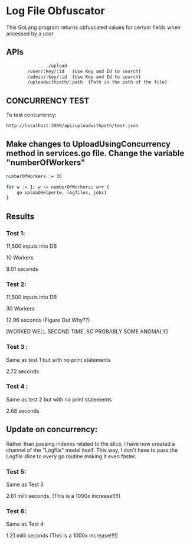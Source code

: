 # Log File Obfuscator

This GoLang program returns obfuscated values for certain fields when accessed by a user

## APIs

```bash
                /upload  
		/user/:key/:id   (Use Key and Id to search)
		/admin/:key/:id  (Use Key and Id to search)
		/uploadwithpath/:path  (Path is the path of the file)
```

## CONCURRENCY TEST

To test concurrency: 

```bash
http://localhost:3000/api/uploadwithpath/test.json
```

## Make changes to UploadUsingConcurrency method in services.go file. Change the variable "numberOfWorkers"

```bash
numberOfWorkers := 30

for w := 1; w <= numberOfWorkers; w++ {
	go uploadHelper(w, logfiles, jobs)
}
```

## Results

### Test 1:

11,500 inputs into DB

10 Workers

8.01 seconds


### Test 2:

11,500 inputs into DB

30 Workers

12.96 seconds (Figure Out Why??)

[WORKED WELL SECOND TIME, SO PROBABLY SOME ANOMALY]

### Test 3 :

Same as test 1 but with no print statements

2.72 seconds

### Test 4 :

Same as test 2 but with no print statements

2.68 seconds

## Update on concurrency:

Rather than passing indexes related to the slice, I have now created a channel of the "Logfile" model itself. This way, I don't have to pass the Logfile slice to every go routine making it even faster.

### Test 5:

Same as Test 3

2.61 milli seconds. (This is a 1000x increase!!!!)

### Test 6:

Same as Test 4 
 
1.21 milli seconds (This is a 1000x increase!!!!)